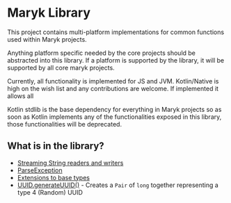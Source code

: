 # Maryk Library

This project contains multi-platform implementations for common functions used within Maryk projects.

Anything platform specific needed by the core projects should be abstracted into this library. If a 
platform is supported by the library, it will be supported by all core maryk projects.

Currently, all functionality is implemented for JS and JVM. Kotlin/Native is high on the wish list and any 
contributions are welcome. If implemented it allows all

Kotlin stdlib is the base dependency for everything in Maryk projects so as soon as Kotlin implements
any of the functionalities exposed in this library, those functionalities will be deprecated.

## What is in the library?

-  [Streaming String readers and writers](src/commonMain/kotlin/maryk/lib/bytes/String.kt)
-  [ParseException](src/commonMain/kotlin/maryk/lib/exceptions/ParseException.kt)
-  [Extensions to base types](src/commonMain/kotlin/maryk/lib/extensions)
-  [UUID.generateUUID()](src/commonMain/kotlin/maryk/lib/uuid/UUID.kt) - 
   Creates a `Pair` of `long` together representing a type 4 (Random) UUID 
